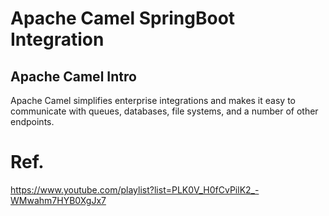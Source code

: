 # Apache Camel SpringBoot Integration

## Apache Camel Intro
Apache Camel simplifies enterprise integrations and makes it easy to communicate with queues, databases, file systems, and a number of other endpoints.





# Ref.
https://www.youtube.com/playlist?list=PLK0V_H0fCvPilK2_-WMwahm7HYB0XgJx7
